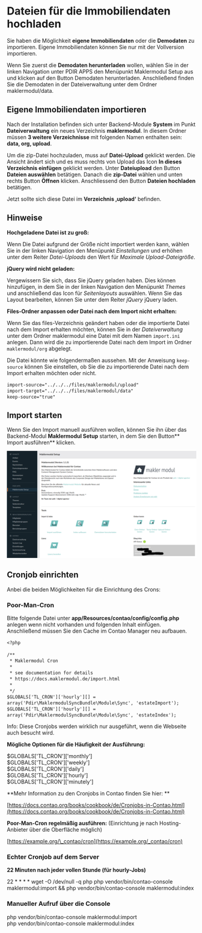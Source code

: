 # Dateien für die Immobiliendaten hochladen

Sie haben die Möglichkeit **eigene Immobiliendaten** oder die **Demodaten** zu importieren. Eigene Immobiliendaten können Sie nur mit der Vollversion importieren.

Wenn Sie zuerst die **Demodaten herunterladen** wollen, wählen Sie in der linken Navigation unter PDIR APPS den Menüpunkt Maklermodul Setup aus und klicken auf den Button Demodaten herunterladen. Anschließend finden Sie die Demodaten in der Dateiverwaltung unter dem Ordner maklermodul/data.

## Eigene Immobiliendaten importieren

Nach der Installation befinden sich unter Backend-Module **System** im Punkt **Dateiverwaltung** ein neues Verzeichnis **maklermodul**. In diesem Ordner müssen **3 weitere Verzeichnisse** mit folgenden Namen enthalten sein: **data, org, upload**.

Um die zip-Datei hochzuladen, muss auf **Datei-Upload** geklickt werden. Die Ansicht ändert sich und es muss rechts von Upload das Icon **In dieses Verzeichnis einfügen** geklickt werden. Unter **Dateiupload** den Button **Dateien auswählen** betätigen. Danach die **zip-Datei** wählen und unten rechts Button **Öffnen** klicken. Anschliessend den Button **Dateien hochladen** betätigen.

Jetzt sollte sich diese Datei im **Verzeichnis ‚upload‘** befinden.

## Hinweise

**Hochgeladene Datei ist zu groß:**

Wenn Die Datei aufgrund der Größe nicht importiert werden kann, wählen Sie in der linken Navigation den Menüpunkt _Einstellungen_ und erhöhen unter dem Reiter _Datei-Uploads_ den Wert für _Maximale Upload-Dateigröße_.

**jQuery wird nicht geladen:**

Vergewissern Sie sich, dass Sie jQuery geladen haben. Dies können hinzufügen, in dem Sie in der linken Navigation den Menüpunkt _Themes_ und anschließend das Icon für _Seitenlayouts_ auswählen. Wenn Sie das Layout bearbeiten, können Sie unter dem Reiter _jQuery_ jQuery laden.

**Files-Ordner anpassen oder Datei nach dem Import nicht erhalten:**

Wenn Sie das files-Verzeichnis geändert haben oder die importierte Datei nach dem Import erhalten möchten, können Sie in der _Dateiverwaltung_ unter dem Ordner maklermodul eine Datei mit dem Namen `import.ini` anlegen. Dann wird die zu importierende Datei nach dem Import im Ordner `maklermodul/org` abgelegt.

Die Datei könnte wie folgendermaßen aussehen. Mit der Anweisung `keep-source` können Sie einstellen, ob Sie die zu importierende Datei nach dem Import erhalten möchten oder nicht.

```
import-source="../../../files/maklermodul/upload"
import-target="../../../files/maklermodul/data"
keep-source="true"
```

## Import starten

Wenn Sie den Import manuell ausführen wollen, können Sie ihn über das Backend-Modul **Maklermodul Setup** starten, in dem Sie den Button** Import ausführen** klicken.

![](../_images/maklermodul/import/contao4_maklermodul_setup.png)

## Cronjob einrichten

Anbei die beiden Möglichkeiten für die Einrichtung des Crons:

### Poor-Man-Cron

Bitte folgende Datei unter **app/Resources/contao/config/config.php** anlegen wenn nicht vorhanden und folgenden Inhalt einfügen. Anschließend müssen Sie den Cache im Contao Manager neu aufbauen.

```
<?php

/**
 * Maklermodul Cron
 *
 * see documentation for details
 * https://docs.maklermodul.de/import.html
 *
 */
$GLOBALS['TL_CRON']['hourly'][] = array('Pdir\MaklermodulSyncBundle\Module\Sync', 'estateImport');
$GLOBALS['TL_CRON']['hourly'][] = array('Pdir\MaklermodulSyncBundle\Module\Sync', 'estateIndex');
```

Info: Diese Cronjobs werden wirklich nur ausgeführt, wenn die Webseite auch besucht wird.

**Mögliche Optionen für die Häufigkeit der Ausführung:**

$GLOBALS\['TL\_CRON'\]\['monthly'\]  
$GLOBALS\['TL\_CRON'\]\['weekly'\]  
$GLOBALS\['TL\_CRON'\]\['daily'\]  
$GLOBALS\['TL\_CRON'\]\['hourly'\]  
$GLOBALS\['TL\_CRON'\]\['minutely'\]

**Mehr Information zu den Cronjobs in Contao finden Sie hier: **

[https://docs.contao.org/books/cookbook/de/Cronjobs-in-Contao.html](https://docs.contao.org/books/cookbook/de/Cronjobs-in-Contao.html)

**Poor-Man-Cron regelmäßig ausführen:** \(Einrichtung je nach Hosting-Anbieter über die Oberfläche möglich\)

[https://example.org/\_contao/cron](https://example.org/_contao/cron)

### Echter Cronjob auf dem Server

**22 Minuten nach jeder vollen Stunde \(für hourly-Jobs\)**

22 \* \* \* \* wget -O /dev/null -q php php vendor/bin/contao-console maklermodul:import && php vendor/bin/contao-console maklermodul:index

### Manueller Aufruf über die Console

php vendor/bin/contao-console maklermodul:import  
php vendor/bin/contao-console maklermodul:index

